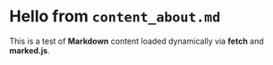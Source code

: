 # Hello from `content_about.md`
This is a test of **Markdown** content loaded dynamically via **fetch** and **marked.js**.

